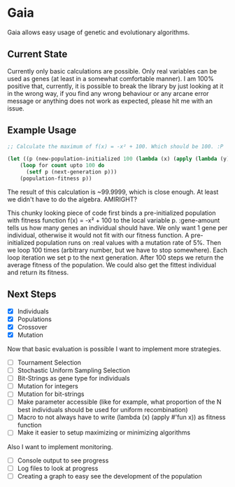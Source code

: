 # Gaia

Gaia allows easy usage of genetic and evolutionary algorithms.

## Current State

Currently only basic calculations are possible. Only real variables can be used as genes (at least in a somewhat comfortable manner).
I am 100% positive that, currently, it is possible to break the library by just looking at it in the wrong way, if you find any wrong behaviour or any arcane error message or anything does not work as expected, please hit me with an issue.

## Example Usage

```lisp
;; Calculate the maximum of f(x) = -x² + 100. Which should be 100. :P

(let ((p (new-population-initialized 100 (lambda (x) (apply (lambda (y) (+ (- (* y y)) 100)) x)) :gene-amount 1)))
    (loop for count upto 100 do
      (setf p (next-generation p)))
    (population-fitness p))

```
The result of this calculation is ~99.9999, which is close enough. At least we didn't have to do the algebra. AMIRIGHT?

This chunky looking piece of code first binds a pre-initialized population with fitness function f(x) = -x² + 100 to the local variable p. :gene-amount tells us how many genes an individual should have. We only want 1 gene per individual, otherwise it would not fit with our fitness function.
A pre-initialized population runs on :real values with a mutation rate of 5%.
Then we loop 100 times (arbitrary number, but we have to stop somewhere).
Each loop iteration we set p to the next generation.
After 100 steps we return the average fitness of the population. We could also get the fittest individual and return its fitness.

## Next Steps

- [X] Individuals
- [X] Populations
- [X] Crossover
- [X] Mutation

Now that basic evaluation is possible I want to implement more strategies.

- [ ] Tournament Selection
- [ ] Stochastic Uniform Sampling Selection
- [ ] Bit-Strings as gene type for individuals
- [ ] Mutation for integers
- [ ] Mutation for bit-strings
- [ ] Make parameter accessible (like for example, what proportion of the N best individuals should be used for uniform recombination)
- [ ] Macro to not always have to write (lambda (x) (apply #'fun x)) as fitness function
- [ ] Make it easier to setup maximizing or minimizing algorithms

Also I want to implement monitoring.
- [ ] Console output to see progress
- [ ] Log files to look at progress
- [ ] Creating a graph to easy see the development of the population
